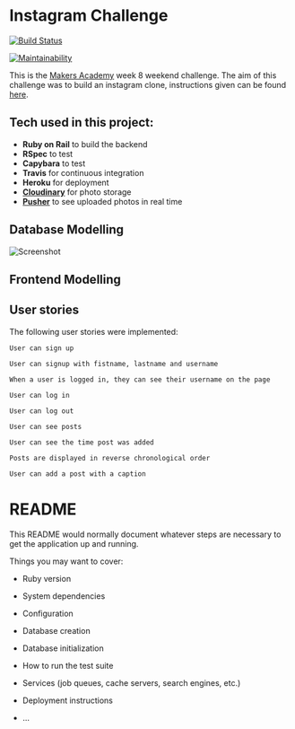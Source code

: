 # Instagram Challenge

[![Build Status](https://travis-ci.org/Estevenson1994/instagram-challenge.svg?branch=development)](https://travis-ci.org/Estevenson1994/instagram-challenge)

[![Maintainability](https://api.codeclimate.com/v1/badges/e7f9669ad5818bba1c08/maintainability)](https://codeclimate.com/github/Estevenson1994/instagram-challenge/maintainability)

This is the [Makers Academy](https://makers.tech/) week 8 weekend challenge. The aim of this challenge was to build an instagram clone, instructions given can be found [here](https://github.com/makersacademy/instagram-challenge).

## Tech used in this project:

- **Ruby on Rail** to build the backend
- **RSpec** to test
- **Capybara** to test
- **Travis** for continuous integration
- **Heroku** for deployment
- **[Cloudinary](https://cloudinary.com/)** for photo storage
- **[Pusher](https://pusher-community.github.io/real-time-laravel/introduction/what-is-pusher.html)** to see uploaded photos in real time

## Database Modelling

![Screenshot](https://i.imgur.com/5q55gJJ.png)

## Frontend Modelling

## User stories

The following user stories were implemented:

```
User can sign up

User can signup with fistname, lastname and username

When a user is logged in, they can see their username on the page

User can log in

User can log out

User can see posts

User can see the time post was added

Posts are displayed in reverse chronological order

User can add a post with a caption
```

# README

This README would normally document whatever steps are necessary to get the
application up and running.

Things you may want to cover:

- Ruby version

- System dependencies

- Configuration

- Database creation

- Database initialization

- How to run the test suite

- Services (job queues, cache servers, search engines, etc.)

- Deployment instructions

- ...
